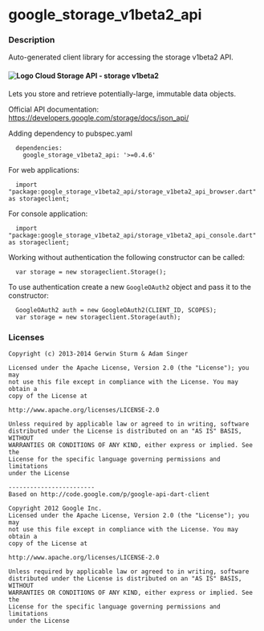# google_storage_v1beta2_api

### Description

Auto-generated client library for accessing the storage v1beta2 API.

#### ![Logo](https://www.google.com/images/icons/product/cloud_storage-16.png) Cloud Storage API - storage v1beta2

Lets you store and retrieve potentially-large, immutable data objects.

Official API documentation: https://developers.google.com/storage/docs/json_api/

Adding dependency to pubspec.yaml

```
  dependencies:
    google_storage_v1beta2_api: '>=0.4.6'
```

For web applications:

```
  import "package:google_storage_v1beta2_api/storage_v1beta2_api_browser.dart" as storageclient;
```

For console application:

```
  import "package:google_storage_v1beta2_api/storage_v1beta2_api_console.dart" as storageclient;
```

Working without authentication the following constructor can be called:

```
  var storage = new storageclient.Storage();
```

To use authentication create a new `GoogleOAuth2` object and pass it to the constructor:


```
  GoogleOAuth2 auth = new GoogleOAuth2(CLIENT_ID, SCOPES);
  var storage = new storageclient.Storage(auth);
```

### Licenses

```
Copyright (c) 2013-2014 Gerwin Sturm & Adam Singer

Licensed under the Apache License, Version 2.0 (the "License"); you may 
not use this file except in compliance with the License. You may obtain a 
copy of the License at

http://www.apache.org/licenses/LICENSE-2.0

Unless required by applicable law or agreed to in writing, software
distributed under the License is distributed on an "AS IS" BASIS, WITHOUT
WARRANTIES OR CONDITIONS OF ANY KIND, either express or implied. See the
License for the specific language governing permissions and limitations 
under the License

------------------------
Based on http://code.google.com/p/google-api-dart-client

Copyright 2012 Google Inc.
Licensed under the Apache License, Version 2.0 (the "License"); you may 
not use this file except in compliance with the License. You may obtain a
copy of the License at

http://www.apache.org/licenses/LICENSE-2.0

Unless required by applicable law or agreed to in writing, software
distributed under the License is distributed on an "AS IS" BASIS, WITHOUT
WARRANTIES OR CONDITIONS OF ANY KIND, either express or implied. See the
License for the specific language governing permissions and limitations 
under the License

```
